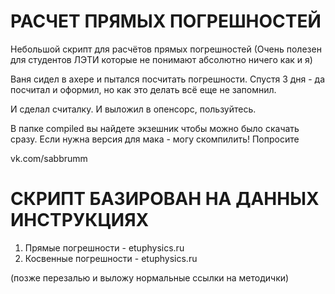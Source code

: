 # РАСЧЕТ ПРЯМЫХ ПОГРЕШНОСТЕЙ
Небольшой скрипт для расчётов прямых погрешностей (Очень полезен для студентов ЛЭТИ которые не понимают абсолютно ничего как и я)

Ваня сидел в ахере и пытался посчитать погрешности. Спустя 3 дня - да посчитал и оформил, но как это делать всё еще не запомнил.

И сделал считалку. И выложил в опенсорс, пользуйтесь.

В папке compiled вы найдете экзешник чтобы можно было скачать сразу. Если нужна версия для мака - могу скомпилить! Попросите

vk.com/sabbrumm

# СКРИПТ БАЗИРОВАН НА ДАННЫХ ИНСТРУКЦИЯХ
1. Прямые погрешности - etuphysics.ru
2. Косвенные погрешности - etuphysics.ru

(позже перезалью и выложу нормальные ссылки на методички)
